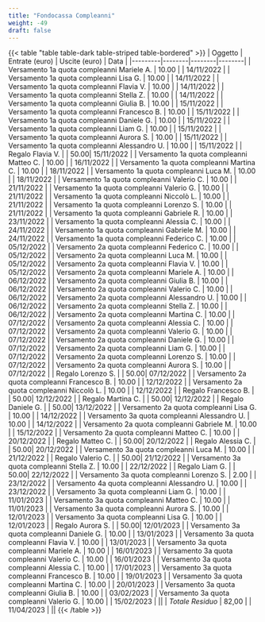 ```yaml
---
title: "Fondocassa Compleanni"
weight: -49
draft: false
---
```


{{< table "table table-dark table-striped table-bordered" >}}
| Oggetto | Entrate (euro) | Uscite (euro) | Data |
|---------|--------|--------|--------|
| Versamento 1a quota compleanni  Mariele A. | 10.00 | | 14/11/2022 | 
| Versamento 1a quota compleanni  Lisa G. | 10.00 | | 14/11/2022 | 
| Versamento 1a quota compleanni  Flavia V. | 10.00 | | 14/11/2022 | 
| Versamento 1a quota compleanni  Stella Z. | 10.00 | | 14/11/2022 | 
| Versamento 1a quota compleanni  Giulia B. | 10.00 | | 15/11/2022 |
| Versamento 1a quota compleanni  Francesco B. | 10.00 | | 15/11/2022 |
| Versamento 1a quota compleanni  Daniele G. | 10.00 | | 15/11/2022 |
| Versamento 1a quota compleanni  Liam G. | 10.00 | | 15/11/2022 |
| Versamento 1a quota compleanni  Aurora S. | 10.00 | | 15/11/2022 |
| Versamento 1a quota compleanni  Alessandro U. | 10.00 | | 15/11/2022 |
| Regalo Flavia V. | | 50.00| 15/11/2022 |
| Versamento 1a quota compleanni  Matteo C. | 10.00 | | 16/11/2022 |
| Versamento 1a quota compleanni  Martina C. | 10.00 | | 18/11/2022 |
| Versamento 1a quota compleanni  Luca M. | 10.00 | | 18/11/2022 |
| Versamento 1a quota compleanni  Valerio C. | 10.00 | | 21/11/2022 |
| Versamento 1a quota compleanni  Valerio G. | 10.00 | | 21/11/2022 |
| Versamento 1a quota compleanni  Niccolò L. | 10.00 | | 21/11/2022 |
| Versamento 1a quota compleanni  Lorenzo S. | 10.00 | | 21/11/2022 |
| Versamento 1a quota compleanni  Gabriele R. | 10.00 | | 23/11/2022 |
| Versamento 1a quota compleanni  Alessia C. | 10.00 | | 24/11/2022 |
| Versamento 1a quota compleanni  Gabriele M. | 10.00 | | 24/11/2022 |
| Versamento 1a quota compleanni  Federico C. | 10.00 | | 05/12/2022 |
| Versamento 2a quota compleanni  Federico C. | 10.00 | | 05/12/2022 |
| Versamento 2a quota compleanni  Luca M. | 10.00 | | 05/12/2022 |
| Versamento 2a quota compleanni  Flavia V. | 10.00 | | 05/12/2022 |
| Versamento 2a quota compleanni  Mariele A. | 10.00 | | 06/12/2022 |
| Versamento 2a quota compleanni  Giulia B. | 10.00 | | 06/12/2022 |
| Versamento 2a quota compleanni  Valerio C. | 10.00 | | 06/12/2022 |
| Versamento 2a quota compleanni  Alessandro U. | 10.00 | | 06/12/2022 |
| Versamento 2a quota compleanni  Stella Z. | 10.00 | | 06/12/2022 |
| Versamento 2a quota compleanni  Martina C. | 10.00 | | 07/12/2022 |
| Versamento 2a quota compleanni  Alessia C. | 10.00 | | 07/12/2022 |
| Versamento 2a quota compleanni  Valerio G. | 10.00 | | 07/12/2022 |
| Versamento 2a quota compleanni  Daniele G. | 10.00 | | 07/12/2022 |
| Versamento 2a quota compleanni  Liam G. | 10.00 | | 07/12/2022 |
| Versamento 2a quota compleanni  Lorenzo S. | 10.00 | | 07/12/2022 |
| Versamento 2a quota compleanni  Aurora S. | 10.00 | | 07/12/2022 |
| Regalo Lorenzo S. | | 50.00| 07/12/2022 |
| Versamento 2a quota compleanni  Francesco B. | 10.00 | | 12/12/2022 |
| Versamento 2a quota compleanni  Niccolò L. | 10.00 | | 12/12/2022 |
| Regalo Francesco B. | | 50.00| 12/12/2022 |
| Regalo Martina C. | | 50.00| 12/12/2022 |
| Regalo Daniele G. | | 50.00| 13/12/2022 |
| Versamento 2a quota compleanni  Lisa G. | 10.00 | | 14/12/2022 |
| Versamento 3a quota compleanni  Alessandro U. | 10.00 | | 14/12/2022 |
| Versamento 2a quota compleanni  Gabriele M. | 10.00 | | 15/12/2022 |
| Versamento 2a quota compleanni  Matteo C. | 10.00 | | 20/12/2022 |
| Regalo Matteo C. | | 50.00| 20/12/2022 |
| Regalo Alessia C. | | 50.00| 20/12/2022 |
| Versamento 3a quota compleanni  Luca M. | 10.00 | | 21/12/2022 |
| Regalo Valerio C. | | 50.00| 21/12/2022 |
| Versamento 3a quota compleanni  Stella Z. | 10.00 | | 22/12/2022 |
| Regalo Liam G. | | 50.00| 22/12/2022 |
| Versamento 3a quota compleanni  Lorenzo S. | 2.00 | | 23/12/2022 |
| Versamento 4a quota compleanni  Alessandro U. | 10.00 | | 23/12/2022 |
| Versamento 3a quota compleanni  Liam G. | 10.00 | | 11/01/2023 |
| Versamento 3a quota compleanni  Matteo C. | 10.00 | | 11/01/2023 |
| Versamento 3a quota compleanni  Aurora S. | 10.00 | | 12/01/2023 |
| Versamento 3a quota compleanni  Lisa G. | 10.00 | | 12/01/2023 |
| Regalo Aurora S. | | 50.00| 12/01/2023 |
| Versamento 3a quota compleanni  Daniele G. | 10.00 | | 13/01/2023 |
| Versamento 3a quota compleanni  Flavia V. | 10.00 | | 13/01/2023 |
| Versamento 3a quota compleanni  Mariele A. | 10.00 | | 16/01/2023 |
| Versamento 3a quota compleanni  Valerio C. | 10.00 | | 16/01/2023 |
| Versamento 3a quota compleanni  Alessia C. | 10.00 | | 17/01/2023 |
| Versamento 3a quota compleanni  Francesco B. | 10.00 | | 19/01/2023 |
| Versamento 3a quota compleanni  Martina C. | 10.00 | | 20/01/2023 |
| Versamento 3a quota compleanni  Giulia B. | 10.00 | | 03/02/2023 |
| Versamento 3a quota compleanni  Valerio G. | 10.00 | | 15/02/2023 |
||
| *Totale Residuo* | 82,00 | | 11/04/2023 |
||
{{< /table >}}


